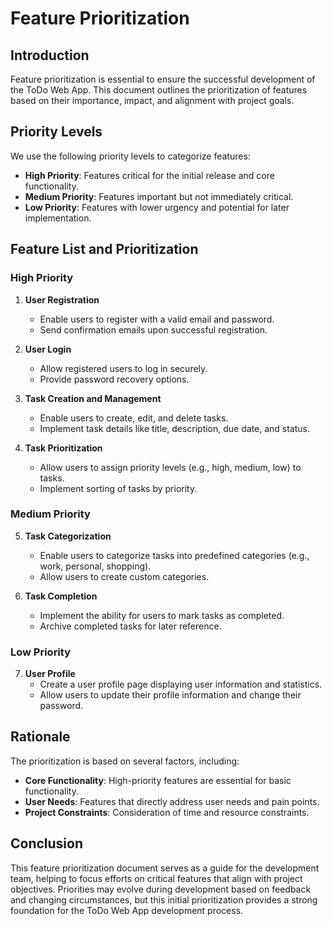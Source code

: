 # Feature Prioritization

## Introduction

Feature prioritization is essential to ensure the successful development of the ToDo Web App. This document outlines the prioritization of features based on their importance, impact, and alignment with project goals.

## Priority Levels

We use the following priority levels to categorize features:

- **High Priority**: Features critical for the initial release and core functionality.
- **Medium Priority**: Features important but not immediately critical.
- **Low Priority**: Features with lower urgency and potential for later implementation.

## Feature List and Prioritization

### High Priority

1. **User Registration**
   - Enable users to register with a valid email and password.
   - Send confirmation emails upon successful registration.

2. **User Login**
   - Allow registered users to log in securely.
   - Provide password recovery options.

3. **Task Creation and Management**
   - Enable users to create, edit, and delete tasks.
   - Implement task details like title, description, due date, and status.

4. **Task Prioritization**
   - Allow users to assign priority levels (e.g., high, medium, low) to tasks.
   - Implement sorting of tasks by priority.

### Medium Priority

5. **Task Categorization**
   - Enable users to categorize tasks into predefined categories (e.g., work, personal, shopping).
   - Allow users to create custom categories.

6. **Task Completion**
   - Implement the ability for users to mark tasks as completed.
   - Archive completed tasks for later reference.

### Low Priority

7. **User Profile**
   - Create a user profile page displaying user information and statistics.
   - Allow users to update their profile information and change their password.

## Rationale

The prioritization is based on several factors, including:

- **Core Functionality**: High-priority features are essential for basic functionality.
- **User Needs**: Features that directly address user needs and pain points.
- **Project Constraints**: Consideration of time and resource constraints.

## Conclusion

This feature prioritization document serves as a guide for the development team, helping to focus efforts on critical features that align with project objectives. Priorities may evolve during development based on feedback and changing circumstances, but this initial prioritization provides a strong foundation for the ToDo Web App development process.
